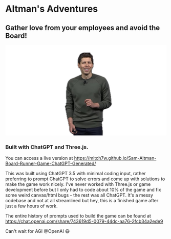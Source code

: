 # Altman's Adventures
## Gather love from your employees and avoid the Board!

![Sam Altman at Dev Day 2023](https://github.com/mitch7w/Sam-Altman-Board-Runner-Game-ChatGPT-Generated/blob/main/sam.png?raw=true)


### Built with ChatGPT and Three.js.

You can access a live version at https://mitch7w.github.io/Sam-Altman-Board-Runner-Game-ChatGPT-Generated/

This was built using ChatGPT 3.5 with minimal coding input, rather preferring to prompt ChatGPT to solve errors and come up with solutions to make the game work nicely. I've never worked with Three.js or game development before but I only had to code about 10% of the game and fix some weird canvas/html bugs - the rest was all ChatGPT. It's a messy codebase and not at all streamlined but hey, this is a finished game after just a few hours of work.

The entire history of prompts used to build the game can be found at https://chat.openai.com/share/743619d5-0079-44dc-aa76-2fcb34a2ede9

Can't wait for AGI @OpenAI 😃 

